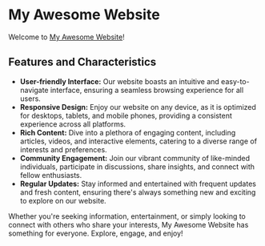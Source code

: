 # My Awesome Website

Welcome to [My Awesome Website](https://assingment8.tajbirideas.com)!

## Features and Characteristics

- **User-friendly Interface:** Our website boasts an intuitive and easy-to-navigate interface, ensuring a seamless browsing experience for all users.
- **Responsive Design:** Enjoy our website on any device, as it is optimized for desktops, tablets, and mobile phones, providing a consistent experience across all platforms.
- **Rich Content:** Dive into a plethora of engaging content, including articles, videos, and interactive elements, catering to a diverse range of interests and preferences.
- **Community Engagement:** Join our vibrant community of like-minded individuals, participate in discussions, share insights, and connect with fellow enthusiasts.
- **Regular Updates:** Stay informed and entertained with frequent updates and fresh content, ensuring there's always something new and exciting to explore on our website.

Whether you're seeking information, entertainment, or simply looking to connect with others who share your interests, My Awesome Website has something for everyone. Explore, engage, and enjoy!

